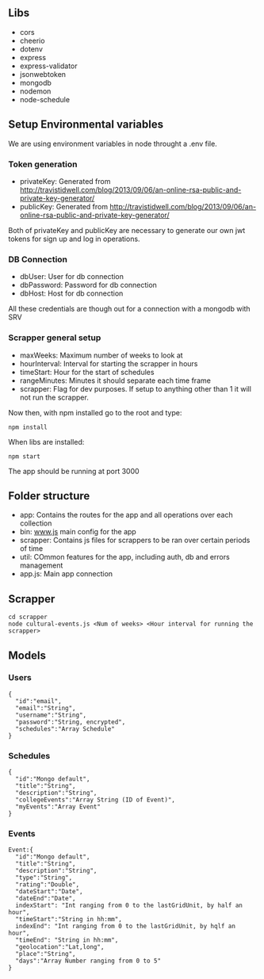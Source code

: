 ## Libs

- cors
- cheerio
- dotenv
- express
- express-validator
- jsonwebtoken
- mongodb
- nodemon
- node-schedule

## Setup Environmental variables

We are using environment variables in node throught a .env file.

### Token generation

- privateKey: Generated from http://travistidwell.com/blog/2013/09/06/an-online-rsa-public-and-private-key-generator/
- publicKey: Generated from http://travistidwell.com/blog/2013/09/06/an-online-rsa-public-and-private-key-generator/

Both of privateKey and publicKey are necessary to generate our own jwt tokens for sign up and log in operations.

### DB Connection

- dbUser: User for db connection
- dbPassword: Password for db connection
- dbHost: Host for db connection

All these credentials are though out for a connection with a mongodb with SRV

### Scrapper general setup

- maxWeeks: Maximum number of weeks to look at
- hourInterval: Interval for starting the scrapper in hours
- timeStart: Hour for the start of schedules
- rangeMinutes: Minutes it should separate each time frame
- scrapper: Flag for dev purposes. If setup to anything other than 1 it will not run the scrapper.

Now then, with npm installed go to the root and type:

```
npm install
```

When libs are installed:

```
npm start
```

The app should be running at port 3000

## Folder structure

- app: Contains the routes for the app and all operations over each collection
- bin: www.js main config for the app
- scrapper: Contains js files for scrappers to be ran over certain periods of time
- util: COmmon features for the app, including auth, db and errors management
- app.js: Main app connection

## Scrapper

```
cd scrapper
node cultural-events.js <Num of weeks> <Hour interval for running the scrapper>
```

## Models

### Users

```
{
  "id":"email",
  "email":"String",
  "username":"String",
  "password":"String, encrypted",
  "schedules":"Array Schedule"
}
```

### Schedules

```
{
  "id":"Mongo default",
  "title":"String",
  "description":"String",
  "collegeEvents":"Array String (ID of Event)",
  "myEvents":"Array Event"
}
```

### Events

```
Event:{
  "id":"Mongo default",
  "title":"String",
  "description":"String",
  "type":"String",
  "rating":"Double",
  "dateStart":"Date",
  "dateEnd":"Date",
  indexStart": "Int ranging from 0 to the lastGridUnit, by half an hour",
  "timeStart":"String in hh:mm",
  indexEnd": "Int ranging from 0 to the lastGridUnit, by hqlf an hour",
  "timeEnd": "String in hh:mm",
  "geolocation":"Lat,long",
  "place":"String",
  "days":"Array Number ranging from 0 to 5"
}
```
